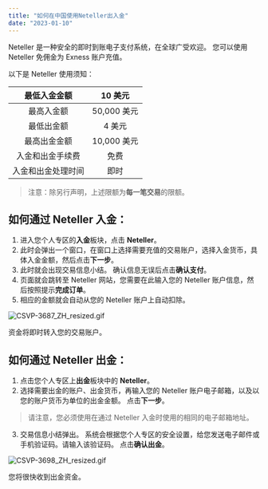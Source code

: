 ```yaml
---
title: "如何在中国使用Neteller出入金"
date: "2023-01-10"
---
```


Neteller 是一种安全的即时到账电子支付系统，在全球广受欢迎。 您可以使用 Neteller 免佣金为 Exness 账户充值。

以下是 Neteller 使用须知：

| 最低入金金额    | 10 美元     |
|:---------:|:---------:|
| 最高入金额     | 50,000 美元 |
| 最低出金额     | 4 美元      |
| 最高出金金额    | 10,000 美元 |
| 入金和出金手续费  | 免费        |
| 入金和出金处理时间 | 即时        |


> 注意：除另行声明，上述限额为**每一笔交易**的限额。

## **如何通过 Neteller 入金**：

1. 进入您个人专区的**入金**板块，点击 **Neteller**。
2. 此时会弹出一个窗口，在窗口上选择需要充值的交易账户，选择入金货币，具体入金金额，然后点击**下一步**。
3. 此时就会出现交易信息小结。 确认信息无误后点击**确认支付**。
4. 页面就会跳转至 Neteller 网站，您需要在此输入您的 Neteller 账户信息，然后按照提示**完成订单**。
5. 相应的金额就会自动从您的 Neteller 账户上自动扣除。

![CSVP-3687_ZH_resized.gif](https://testingcf.jsdelivr.net/gh/jarlin8/OSS@main/exhelp/CSVP-3687_ZH_resized.gif)

资金将即时转入您的交易账户。

## **如何通过 Neteller 出金**：

1. 点击您个人专区上**出金**板块中的 **Neteller**。
2. 选择需要出金的账户、出金货币，再输入您的 Neteller 账户电子邮箱，以及以您的账户货币为单位的出金金额。 点击**下一步**。

> 请注意，您必须使用在通过 Neteller 入金时使用的相同的电子邮箱地址。

3. 交易信息小结弹出。 系统会根据您个人专区的安全设置，给您发送电子邮件或手机验证码。请输入该验证码。 点击**确认出金**。

![CSVP-3698_ZH_resized.gif](https://testingcf.jsdelivr.net/gh/jarlin8/OSS@main/exhelp/CSVP-3698_ZH_resized.gif)

您将很快收到出金资金。
